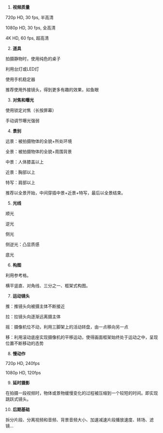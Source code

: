 1. **视频质量**

720p HD, 30 fps, 半高清

1080p HD, 30 fps, 全高清

4K HD, 60 fps, 超高清


2. **道具**

拍摄静物时，使用纯色的桌子

利用台灯或LED灯

使用手机稳定器

推荐使用外接镜头，得到更多有趣的效果，如鱼眼


3. **对焦和曝光**

使用锁定对焦（长按屏幕）

手动调节曝光强弱


4. **景别**

远景：被拍摄物体的全貌+所处环境

全景：被拍摄物体的全貌+周围背景

中景：人体膝盖以上

近景：胸部以上

特写：肩部以上

推荐以全景开始，中间穿插中景+近景+特写，最后以全景结束。


5. **光线**

顺光

逆光

侧光

侧逆光：凸显质感

底光


6. **构图**

利用参考格。

横平竖直、对角线、三分之一、框架式构图。


7. **运动镜头**

推：推镜头向被摄主体不断接近

拉：拉镜头向逐渐远离摄主体

摇：摄像机位不动，利用三脚架上的活动转盘，由一点移向另一点

移：利用滚动底座实现摄像机的平移运动，使得画面框架始终处于运动之中，呈现位置不断移动的态势


8. **慢动作**

720p HD, 240fps

1080p HD, 120fps


9. **延时摄影**

在拍摄一段视频时，物体或景物缓慢变化的过程被压缩到一个较短的时间。即实现跳跃式镜头。


10. **后期基础**

拆分片段、分离视频和音频、背景音频大小、加速减速片段播放速度、转场、滤镜...
